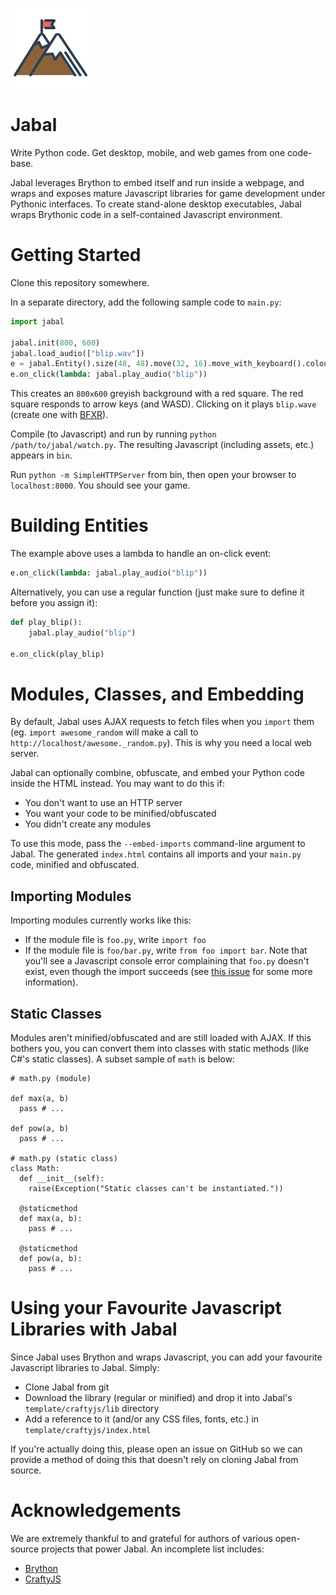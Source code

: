 ![logo](mountain.png)
# Jabal

Write Python code. Get desktop, mobile, and web games from one code-base.

Jabal leverages Brython to embed itself and run inside a webpage, and wraps and exposes mature Javascript libraries for game development under Pythonic interfaces.  To create stand-alone desktop executables, Jabal wraps Brythonic code in a self-contained Javascript environment.

# Getting Started

Clone this repository somewhere.

In a separate directory, add the following sample code to `main.py`:

```python
import jabal

jabal.init(800, 600)
jabal.load_audio(["blip.wav"])
e = jabal.Entity().size(48, 48).move(32, 16).move_with_keyboard().colour('red')
e.on_click(lambda: jabal.play_audio("blip"))
```

This creates an `800x600` greyish background with a red square. The red square responds to arrow keys (and WASD). Clicking on it plays `blip.wave` (create one with [BFXR](http://www.bfxr.net/)).

Compile (to Javascript) and run by running `python /path/to/jabal/watch.py`. The resulting Javascript (including assets, etc.) appears in `bin`.

Run `python -m SimpleHTTPServer` from bin, then open your browser to `localhost:8000`. You should see your game.

# Building Entities

The example above uses a lambda to handle an on-click event:

```python
e.on_click(lambda: jabal.play_audio("blip"))
```

Alternatively, you can use a regular function (just make sure to define it before you assign it):

```python
def play_blip():
    jabal.play_audio("blip")

e.on_click(play_blip)
```

# Modules, Classes, and Embedding

By default, Jabal uses AJAX requests to fetch files when you `import` them (eg. `import awesome_random` will make a call to `http://localhost/awesome._random.py`). This is why you need a local web server.

Jabal can optionally combine, obfuscate, and embed your Python code inside the HTML instead. You may want to do this if:

- You don't want to use an HTTP server
- You want your code to be minified/obfuscated
- You didn't create any modules

To use this mode, pass the `--embed-imports` command-line argument to Jabal. The generated `index.html` contains all imports and your `main.py` code, minified and obfuscated.

## Importing Modules

Importing modules currently works like this:

- If the module file is `foo.py`, write `import foo`
- If the module file is `foo/bar.py`, write `from foo import bar`. Note that you'll see a Javascript console error complaining that `foo.py` doesn't exist, even though the import succeeds (see [this issue](https://github.com/brython-dev/brython/issues/458) for some more information).

## Static Classes

Modules aren't minified/obfuscated and are still loaded with AJAX. If this bothers you, you can convert them into classes with static methods (like C#'s static classes). A subset sample of `math` is below:


```
# math.py (module)

def max(a, b)
  pass # ...
  
def pow(a, b)
  pass # ...
  
# math.py (static class)
class Math:
  def __init__(self):
    raise(Exception("Static classes can't be instantiated."))
  
  @staticmethod
  def max(a, b):
    pass # ...
    
  @staticmethod
  def pow(a, b):
    pass # ...
```

# Using your Favourite Javascript Libraries with Jabal

Since Jabal uses Brython and wraps Javascript, you can add your favourite Javascript libraries to Jabal. Simply:

- Clone Jabal from git
- Download the library (regular or minified) and drop it into Jabal's `template/craftyjs/lib` directory
- Add a reference to it (and/or any CSS files, fonts, etc.) in `template/craftyjs/index.html`

If you're actually doing this, please open an issue on GitHub so we can provide a method of doing this that doesn't rely on cloning Jabal from source. 

# Acknowledgements

We are extremely thankful to and grateful for authors of various open-source projects that power Jabal. An incomplete list includes:

- [Brython](https://github.com/brython-dev/brython)
- [CraftyJS](https://github.com/craftyjs/Crafty/) 